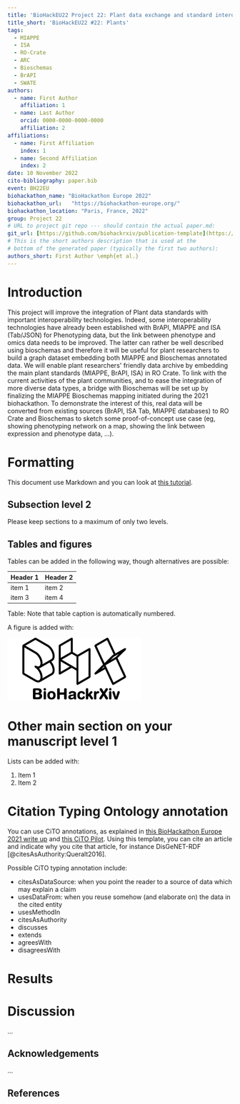 ```yaml
---
title: 'BioHackEU22 Project 22: Plant data exchange and standard interoperability'
title_short: 'BioHackEU22 #22: Plants'
tags:
  - MIAPPE
  - ISA
  - RO-Crate
  - ARC
  - Bioschemas
  - BrAPI
  - SWATE
authors:
  - name: First Author
    affiliation: 1
  - name: Last Author
    orcid: 0000-0000-0000-0000
    affiliation: 2
affiliations:
  - name: First Affiliation
    index: 1
  - name: Second Affiliation
    index: 2
date: 10 November 2022
cito-bibliography: paper.bib
event: BH22EU
biohackathon_name: "BioHackathon Europe 2022"
biohackathon_url:   "https://biohackathon-europe.org/"
biohackathon_location: "Paris, France, 2022"
group: Project 22
# URL to project git repo --- should contain the actual paper.md:
git_url: [https://github.com/biohackrxiv/publication-template](https://github.com/sebeier/22_plant_data_exchange)
# This is the short authors description that is used at the
# bottom of the generated paper (typically the first two authors):
authors_short: First Author \emph{et al.}
---
```



# Introduction

This project will improve the integration of Plant data standards with important interoperability technologies. Indeed, some interoperability technologies have already been established with BrAPI, MIAPPE and ISA (Tab/JSON) for Phenotyping data, but the link between phenotype and omics data needs to be improved. The latter can rather be well described using bioschemas and therefore it will be useful for plant researchers to build a graph dataset embedding both MIAPPE and Bioschemas annotated data. We will enable plant researchers' friendly data archive by embedding the main plant standards (MIAPPE, BrAPI, ISA) in RO Crate. To link with the current activities of the plant communities, and to ease the integration of more diverse data types, a bridge with Bioschemas will be set up by finalizing the MIAPPE Bioschemas mapping initiated during the 2021 biohackathon. To demonstrate the interest of this, real data will be converted from existing sources (BrAPI, ISA Tab, MIAPPE databases) to RO Crate and Bioschemas to sketch some proof-of-concept use case (eg, showing phenotyping network on a map, showing the link between expression and phenotype data, …).

# Formatting

This document use Markdown and you can look at [this tutorial](https://www.markdowntutorial.com/).

## Subsection level 2

Please keep sections to a maximum of only two levels.

## Tables and figures

Tables can be added in the following way, though alternatives are possible:

| Header 1 | Header 2 |
| -------- | -------- |
| item 1 | item 2 |
| item 3 | item 4 |

Table: Note that table caption is automatically numbered.

A figure is added with:

![Caption for BioHackrXiv logo figure](./biohackrxiv.png)

# Other main section on your manuscript level 1

Lists can be added with:

1. Item 1
2. Item 2

# Citation Typing Ontology annotation

You can use CiTO annotations, as explained in [this BioHackathon Europe 2021 write up](https://raw.githubusercontent.com/biohackrxiv/bhxiv-metadata/main/doc/elixir_biohackathon2021/paper.md) and [this CiTO Pilot](https://www.biomedcentral.com/collections/cito).
Using this template, you can cite an article and indicate why you cite that article, for instance DisGeNET-RDF [@citesAsAuthority:Queralt2016].

Possible CiTO typing annotation include:

* citesAsDataSource: when you point the reader to a source of data which may explain a claim
* usesDataFrom: when you reuse somehow (and elaborate on) the data in the cited entity
* usesMethodIn
* citesAsAuthority
* discusses
* extends
* agreesWith
* disagreesWith

# Results


# Discussion

...

## Acknowledgements

...

## References
